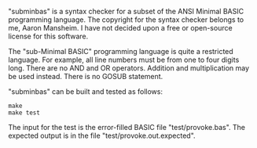 "subminbas" is a syntax checker for a subset of the ANSI Minimal
BASIC programming language. The copyright for the syntax checker
belongs to me, Aaron Mansheim. I have not decided upon a free or
open-source license for this software.

The "sub-Minimal BASIC" programming language is quite a restricted
language. For example, all line numbers must be from one to four
digits long. There are no AND and OR operators. Addition and
multiplication may be used instead. There is no GOSUB statement.

"subminbas" can be built and tested as follows:

    make
    make test

The input for the test is the error-filled BASIC file
"test/provoke.bas". The expected output is in the file
"test/provoke.out.expected".
